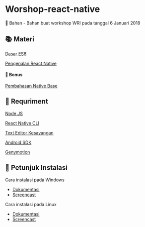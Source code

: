 # Worshop-react-native
:microscope: Bahan - Bahan buat workshop WRI pada tanggal 6 Januari 2018

## :books: Materi 
[Dasar ES6]("/")

[Pengenalan React Native]("/")

#### :school_satchel: Bonus
[Pembahasan Native Base]("/")

## :pill: Requriment
[Node JS]("")

[React Native CLI]("")

[Text Editor Kesayangan]("")

[Android SDK]("")

[Genymotion]("")

## :memo: Petunjuk Instalasi
Cara instalasi pada Windows
 - [Dokumentasi]("")
 - [Screencast]("")
 
Cara instalasi pada Linux
 - [Dokumentasi]("")
 - [Screencast]("")

